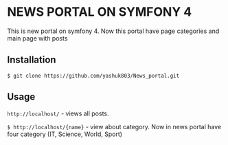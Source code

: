 NEWS PORTAL ON SYMFONY 4
===================

This is new portal on symfony 4. 
Now this portal have page categories and main page with posts

Installation
------------

```
$ git clone https://github.com/yashuk803/News_portal.git
```

Usage
-----

`http://localhost/` - views all posts.

`$ http://localhost/{name}` - view about category. Now in news portal have four category 
(IT, Science, World, Sport)



